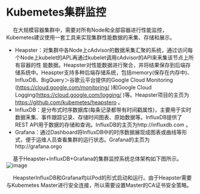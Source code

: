 

# Kubemetes集群监控  
<!-- 
 10个常用监控Kubernetes性能的Prometheus Operator指标 
 https://mp.weixin.qq.com/s/idQgb0GC2yhaVYwgGj5gcA

如何在Kubernetes中实现微服务应用监控？
https://mp.weixin.qq.com/s/L7fdIA6HyoNaQE4oUQ_iMg

-->
<!-- 
应该监控哪些Kubernetes健康指标？ 
https://mp.weixin.qq.com/s/9MRvBGDlEKKbUabhNsVIHQ

-->

&emsp; 在大规模容器集群中，需要对所有Node和全部容器进行性能监控，Kubemetes建议使用一套工具来实现集群性能数据的釆集、存储和展示。  

* Heapster：对集群中各Node上cAdvisor的数据釆集汇聚的系统，通过访问每个Node上kubelet的APL再通过kubelet调用cAdvisor的API来釆集该节点上所有容器的性 能数据。Heapster对性能数据进行聚合，并将结果保存到后端存储系统中。Heaspter支持多种后端存储系统，包括memory(保存在内存中)、InfluxDB、BigQuery＞谷歌云平台提供的Google Cloud Monitoring (https://cloud.google.com/monitoring/ )和Google Cloud Logging(https://cloud.google.com/logging/ )等。Heapster项目的主页为 https://github.com/kubemetes/heapstero 。  
* InfluxDB：是分布式时序数据库(每条记录都带有时间戳属性)，主要用于实时数据釆集、事件跟踪记录、存储时间图表、原始数据等。InfluxDB提供了REST API用于数据的存储和查询。InfluxDB的主页为http://influxdb.com 。
* Grafana：通过Dashboard将InfluxDB中的时序数据展现成图表或曲线等形式，便于运维人员查看集群的运行状态。Grafana的主页为http://grafana.orgo  

&emsp; 基于Heapster+InfluxDB+Grafana的集群监控系统总体架构如下图所示。  
![image](http://182.92.69.8:8081/img/devops/k8s/k8s-3.png)  

&emsp; HeapsterInfluxDB和Grafana均以Pod的形式启动和运行。由于Heapster需要与Kubemetes Master进行安全连接，所以需要设置Master的CA证书安全策略。  
